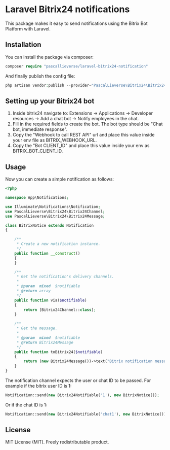 Laravel Bitrix24 notifications
======================

This package makes it easy to send notifications using the Bitrix Bot Platform with Laravel.

Installation
-----------------------------------

You can install the package via composer:

```php
composer require "pascallieverse/laravel-bitrix24-notification"
```

And finally publish the config file:

```php
php artisan vendor:publish --provider="PascalLieverse\Bitrix24\Bitrix24ServiceProvider"
```

Setting up your Bitrix24 bot
-----------------------------------

1. Inside bitrix24 navigate to: Extensions -> Applications -> Developer resources -> Add a chat bot -> Notify employees in the chat.
2. Fill in the required fields to create the bot. The bot type should be "Chat bot, immediate response".
3. Copy the "Webhook to call REST API" url and place this value inside your env file as BITRIX_WEBHOOK_URL.
4. Copy the "Bot CLIENT_ID" and place this value inside your env as BITRIX_BOT_CLIENT_ID.

Usage
-----------------------------------
Now you can create a simple notification as follows:

```php
<?php

namespace App\Notifications;

use Illuminate\Notifications\Notification;
use PascalLieverse\Bitrix24\Bitrix24Channel;
use PascalLieverse\Bitrix24\Bitrix24Message;

class BitrixNotice extends Notification
{

    /**
     * Create a new notification instance.
     */
    public function __construct()
    {
    }

    /**
     * Get the notification's delivery channels.
     *
     * @param  mixed  $notifiable
     * @return array
     */
    public function via($notifiable)
    {
        return [Bitrix24Channel::class];
    }

    /**
     * Get the message.
     *
     * @param  mixed  $notifiable
     * @return Bitrix24Message
     */
    public function toBitrix24($notifiable)
    {
        return (new Bitrix24Message())->text("Bitrix notification message!");
    }
}
```

The notification channel expects the user or chat ID to be passed.
For example if the bitrix user ID is 1:

```php
Notification::send(new Bitrix24Notifiable('1'), new BitrixNotice());
```

Or if the chat ID is 1:

```php
Notification::send(new Bitrix24Notifiable('chat1'), new BitrixNotice());
```

License
-----------------------------------

MIT License (MIT). Freely redistributable product.
